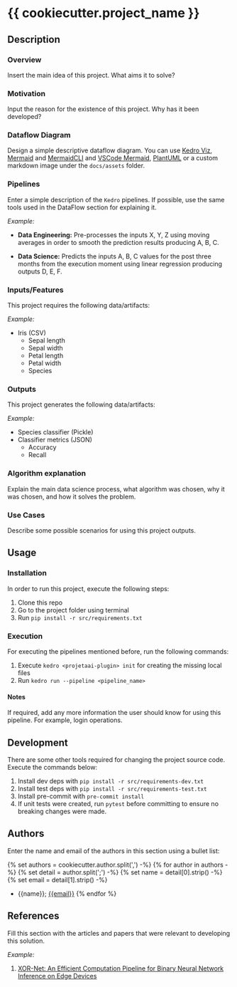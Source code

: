 # {{ cookiecutter.project_name }}

## Description

### Overview

Insert the main idea of this project. What aims it to solve?

### Motivation

Input the reason for the existence of this project. Why has it been developed?

### Dataflow Diagram

Design a simple descriptive dataflow diagram. You can use [Kedro Viz](https://github.com/kedro-org/kedro-viz), [Mermaid](https://mermaid-js.github.io/mermaid/#/) and [MermaidCLI](https://github.com/mermaid-js/mermaid-cli#transform-a-markdown-file-with-mermaid-diagrams) and [VSCode Mermaid](https://marketplace.visualstudio.com/items?itemName=bierner.markdown-mermaid), [PlantUML](https://plantuml.com/) or a custom markdown image under the `docs/assets` folder.

### Pipelines

Enter a simple description of the `Kedro` pipelines. If possible, use the same tools used in the DataFlow section for explaining it.

_Example:_

* **Data Engineering:** Pre-processes the inputs X, Y, Z using moving averages in order to smooth the prediction results producing A, B, C.

* **Data Science:** Predicts the inputs A, B, C values for the post three months from the execution moment using linear regression producing outputs D, E, F. 

### Inputs/Features

This project requires the following data/artifacts:

_Example:_

* Iris (CSV)
    * Sepal length
    * Sepal width
    * Petal length
    * Petal width
    * Species

### Outputs

This project generates the following data/artifacts:

_Example:_

* Species classifier (Pickle)
* Classifier metrics (JSON)
    * Accuracy
    * Recall

### Algorithm explanation

Explain the main data science process, what algorithm was chosen, why it was chosen, and how it solves the problem.

### Use Cases

Describe some possible scenarios for using this project outputs.

## Usage

### Installation

In order to run this project, execute the following steps:

1. Clone this repo
2. Go to the project folder using terminal
3. Run `pip install -r src/requirements.txt`

### Execution

For executing the pipelines mentioned before, run the following commands:

1. Execute `kedro <projetaai-plugin> init` for creating the missing local files
2. Run `kedro run --pipeline <pipeline_name>`

#### Notes

If required, add any more information the user should know for using this pipeline. For example, login operations.

## Development

There are some other tools required for changing the project source code. Execute the commands below:

1. Install dev deps with `pip install -r src/requirements-dev.txt`
2. Install test deps with `pip install -r src/requirements-test.txt`
3. Install pre-commit with `pre-commit install`
4. If unit tests were created, run `pytest` before committing to ensure no breaking changes were made.

## Authors

Enter the name and email of the authors in this section using a bullet list:

{% set authors = cookiecutter.author.split(',') -%}
{% for author in authors -%}
{% set detail = author.split(';') -%}
{% set name = detail[0].strip() -%}
{% set email = detail[1].strip() -%}
* {{name}}; [{{email}}](mailto:{{email}})
{% endfor %}
## References

Fill this section with the articles and papers that were relevant to developing this solution.

_Example:_

1. [XOR-Net: An Efficient Computation Pipeline for Binary Neural Network
Inference on Edge Devices](https://cmu-odml.github.io/papers/XOR-Net_An_Efficient_Computation_Pipeline_for_Binary_Neural_Network_Inference_on_Edge_Devices.pdf)
